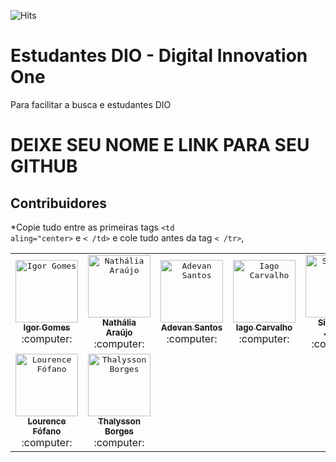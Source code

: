 ![Hits](https://hitcounter.pythonanywhere.com/count/tag.svg?url=https://github.com/wizardigor/EstudantesDIO)

# Estudantes DIO - Digital Innovation One
Para facilitar a busca e estudantes DIO


# DEIXE SEU NOME E LINK PARA SEU GITHUB

## Contribuidores

\*Copie tudo entre as primeiras tags <code><td aling="center></code> e <code>< /td></code> e cole tudo antes da tag <code>< /tr></code>,  
    
<table>
    <!-- line 1 -->
    <tr>  
        <td align="center">
            <a href="https://github.com/wizardigor">
                <kbd>
                    <img src="https://avatars3.githubusercontent.com/wizardigor?size=400" width="100px;" alt="Igor Gomes"/>
                </kbd>
                <br/>
                <sub>
                    <b>Igor Gomes</b>
                </sub>
            </a>
            <br />
            :computer:
        </td>
        <td align="center">
            <a href="https://github.com/NathaliaElen">
                <kbd>
                    <img src="https://avatars3.githubusercontent.com/NathaliaElen?size=400" width="100px;" alt="Nathália Araújo"/>
                </kbd>
                <br/>
                <sub>
                    <b>Nathália Araújo</b>
                </sub>
            </a>
            <br />
            :computer:
        </td>
        <td align="center">
            <a href="https://github.com/Adevan-Neves">
                <kbd>
                    <img src="https://avatars3.githubusercontent.com/Adevan-Neves?size=400" width="100px;" alt="Adevan Santos"/>
                </kbd>
                <br/>
                <sub>
                    <b>Adevan Santos</b>
                </sub>
            </a>
            <br />
            :computer:
        </td>
        <td align="center">
            <a href="https://github.com/iagocarvalho07">
                <kbd>
                    <img src="https://avatars3.githubusercontent.com/iagocarvalho07?size=400" width="100px;" alt="Iago Carvalho"/>
                </kbd>
                <br/>
                <sub>
                    <b>Iago Carvalho</b>
                </sub>
            </a>
            <br />
            :computer:
        </td>
        <td align="center">
            <a href="https://github.com/nandodevs">
                <kbd>
                    <img src="https://avatars3.githubusercontent.com/nandodevs?size=400" width="100px;" alt="Sisnando Junior"/>
                </kbd>
                <br/>
                <sub>
                    <b>Sisnando Junior</b>
                </sub>
            </a>
            <br />
            :computer:
        </td>
        <td align="center">
            <a href="https://github.com/JulianaMariaSousaMesquita">
                <kbd>
                    <img src="https://avatars3.githubusercontent.com/JulianaMariaSousaMesquita?size=400" width="100px;" alt="Juliana Mesquita"/>
                </kbd>
                <br/>
                <sub>
                    <b>Juliana Mesquita</b>
                </sub>
            </a>
            <br />
            :computer:
        </td>
        <td align="center">
            <a href="https://github.com/guilhermemgoncalves">
                <kbd>
                    <img src="https://avatars3.githubusercontent.com/guilhermemgoncalves?size=400" width="100px;" alt="Guilherme Gonçalves"/>
                </kbd>
                <br/>
                <sub>
                    <b>Guilherme Gonçalves</b>
                </sub>
            </a>
            <br />
            :computer:
        </td>
        <td align="center">
            <a href="https://github.com/vinicius1414">
                <kbd>
                    <img src="https://avatars3.githubusercontent.com/vinicius1414?size=400" width="100px;" alt="Vinicius Silva"/>
                </kbd>
                <br/>
                <sub>
                    <b>Vinicius Silva</b>
                </sub>
            </a>
            <br />
            :computer:
        </td>
     </tr>
     <tr>  
        <td align="center">
            <a href="https://github.com/LourenceQ">
                <kbd>
                    <img src="https://avatars3.githubusercontent.com/LourenceQ?size=400" width="100px;" alt="Lourence Fófano"/>
                </kbd>
                <br/>
                <sub>
                    <b>Lourence Fófano</b>
                </sub>
            </a>
            <br />
            :computer:
        </td>
        <td align="center">
            <a href="https://github.com/thalyssonborges">
                <kbd>
                    <img src="https://avatars3.githubusercontent.com/thalyssonborges?size=400" width="100px;" alt="Thalysson Borges"/>
                </kbd>
                <br/>
                <sub>
                    <b>Thalysson Borges</b>
                </sub>
            </a>
            <br />
            :computer:
        </td>
    </tr>
</table>
